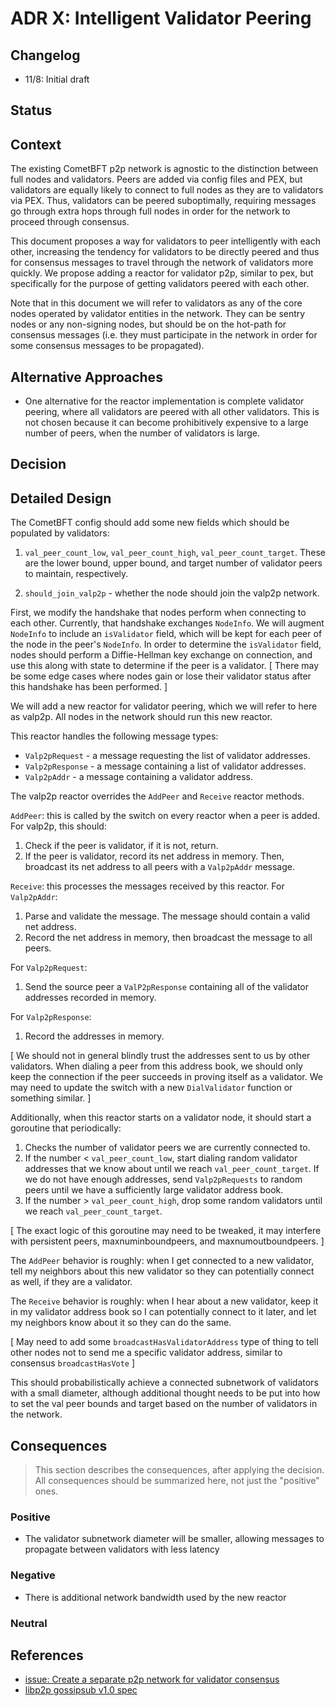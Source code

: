 
# ADR X: Intelligent Validator Peering

## Changelog

- 11/8: Initial draft

## Status

## Context

The existing CometBFT p2p network is agnostic to the distinction between full nodes and validators. Peers are added via config files and PEX, but validators are equally likely to connect to full nodes as they are to validators via PEX. Thus, validators can be peered suboptimally, requiring messages go through extra hops through full nodes in order for the network to proceed through consensus.

This document proposes a way for validators to peer intelligently with each other, increasing the tendency for validators to be directly peered and thus for consensus messages to travel through the network of validators more quickly. We propose adding a reactor for validator p2p, similar to pex, but specifically for the purpose of getting validators peered with each other.

Note that in this document we will refer to validators as any of the core nodes operated by validator entities in the network. They can be sentry nodes or any non-signing nodes, but should be on the hot-path for consensus messages (i.e. they must participate in the network in order for some consensus messages to be propagated).

## Alternative Approaches

- One alternative for the reactor implementation is complete validator peering, where all validators are peered with all other validators. This is not chosen because it can become prohibitively expensive to a large number of peers, when the number of validators is large.


## Decision

## Detailed Design

The CometBFT config should add some new fields which should be populated by validators:

1.  `val_peer_count_low`, `val_peer_count_high`, `val_peer_count_target`. These are the lower bound, upper bound, and target number of validator peers to maintain, respectively.

2.  `should_join_valp2p` - whether the node should join the valp2p network.

First, we modify the handshake that nodes perform when connecting to each other. Currently, that handshake exchanges `NodeInfo`. We will augment `NodeInfo` to include an `isValidator` field, which will be kept for each peer of the node in the peer's `NodeInfo`. In order to determine the `isValidator` field, nodes should
perform a Diffie-Hellman key exchange on connection, and use this along with state to determine if the peer is a validator. [ There may be some edge cases where
nodes gain or lose their validator status after this handshake has been performed. ]

We will add a new reactor for validator peering, which we will refer to here as valp2p. All nodes in the network should run this new reactor.

This reactor handles the following message types:
-  `Valp2pRequest` - a message requesting the list of validator addresses.
-  `Valp2pResponse` - a message containing a list of validator addresses.
-  `Valp2pAddr` - a message containing a validator address.

The valp2p reactor overrides the `AddPeer` and `Receive` reactor methods.

`AddPeer`: this is called by the switch on every reactor when a peer is added. For valp2p, this should:
1. Check if the peer is validator, if it is not, return.
2. If the peer is validator, record its net address in memory. Then, broadcast its net address to all peers with a `Valp2pAddr` message.

`Receive`: this processes the messages received by this reactor.
For `Valp2pAddr`:
1. Parse and validate the message. The message should contain a valid net address.
2. Record the net address in memory, then broadcast the message to all peers.

For `Valp2pRequest`:
1. Send the source peer a `ValP2pResponse` containing all of the validator addresses recorded in memory.

For `Valp2pResponse`:
1. Record the addresses in memory.

[ We should not in general blindly trust the addresses sent to us by other validators. When dialing a peer from this address book, we should only keep the connection if the peer succeeds in proving itself as a validator. We may need to update the switch with a new `DialValidator` function or something similar. ]

Additionally, when this reactor starts on a validator node, it should start a goroutine that periodically:

1. Checks the number of validator peers we are currently connected to.
2. If the number < `val_peer_count_low`, start dialing random validator addresses that we know about until we reach `val_peer_count_target`. If we do not have enough addresses, send `Valp2pRequests` to random peers until we have a sufficiently large validator address book.
3. If the number > `val_peer_count_high`, drop some random validators until we reach `val_peer_count_target`.

[ The exact logic of this goroutine may need to be tweaked, it may interfere with persistent peers, maxnuminboundpeers, and maxnumoutboundpeers. ]

The `AddPeer` behavior is roughly: when I get connected to a new validator, tell my neighbors about this new validator so they can potentially connect as well, if they are a validator.

The `Receive` behavior is roughly: when I hear about a new validator, keep it in my validator address book so I can potentially connect to it later, and let my neighbors know about it so they can do the same.

[ May need to add some `broadcastHasValidatorAddress` type of thing to tell other nodes not to send me a specific validator address, similar to consensus `broadcastHasVote` ]

This should probabilistically achieve a connected subnetwork of validators with a small diameter, although additional thought needs to be put into how to set the val peer bounds and target based on the number of validators in the network.

## Consequences

> This section describes the consequences, after applying the decision. All
> consequences should be summarized here, not just the "positive" ones.

### Positive
- The validator subnetwork diameter will be smaller, allowing messages to propagate between validators with less latency

### Negative
- There is additional network bandwidth used by the new reactor

### Neutral

## References

- [issue: Create a separate p2p network for validator consensus](https://github.com/skip-mev/cometbft/issues/5)
- [libp2p gossipsub v1.0 spec](https://github.com/libp2p/specs/blob/master/pubsub/gossipsub/gossipsub-v1.0.md)